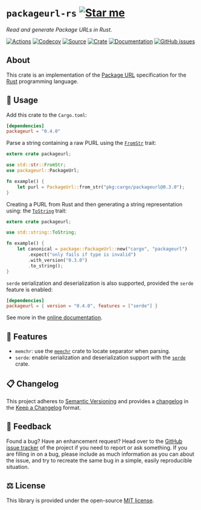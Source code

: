 # `packageurl-rs` [![Star me](https://img.shields.io/github/stars/althonos/packageurl-rs.svg?style=social&label=Star&maxAge=3600)](https://github.com/althonos/packageurl-rs/stargazers)

*Read and generate Package URLs in Rust.*

[![Actions](https://img.shields.io/github/checks-status/althonos/packageurl-rs/master?maxAge=600&style=flat-square)](https://github.com/althonos/packageurl.rs/actions)
[![Codecov](https://img.shields.io/codecov/c/github/althonos/packageurl.rs.svg?maxAge=600&style=flat-square)](https://codecov.io/github/althonos/packageurl.rs)
[![Source](https://img.shields.io/badge/source-GitHub-303030.svg?maxAge=86400&style=flat-square)](https://github.com/althonos/packageurl.rs)
[![Crate](https://img.shields.io/crates/v/packageurl.svg?maxAge=86400&style=flat-square)](https://crates.io/crates/packageurl)
[![Documentation](https://img.shields.io/badge/docs-latest-4d76ae.svg?maxAge=86400&style=flat-square)](https://docs.rs/packageurl)
[![GitHub issues](https://img.shields.io/github/issues/althonos/packageurl-rs.svg?style=flat-square&maxAge=600)](https://github.com/althonos/packageurl-rs/issues)

## About

This crate is an implementation of the [Package URL](https://github.com/package-url/purl-spec)
specification for the [Rust](http://rust-lang.org/) programming language.

## 🔌 Usage

Add this crate to the `Cargo.toml`:

```toml
[dependencies]
packageurl = "0.4.0"
```

Parse a string containing a raw PURL using the
[`FromStr`](https://doc.rust-lang.org/std/str/trait.FromStr.html) trait:

```rust
extern crate packageurl;

use std::str::FromStr;
use packageurl::PackageUrl;

fn example() {
    let purl = PackageUrl::from_str("pkg:cargo/packageurl@0.3.0");
}
```

Creating a PURL from Rust and then generating a string representation using:
the [`ToString`](https://doc.rust-lang.org/std/string/trait.ToString.html) trait:

```rust
extern crate packageurl;

use std::string::ToString;

fn example() {
    let canonical = package::PackageUrl::new("cargo", "packageurl")
        .expect("only fails if type is invalid")
        .with_version("0.3.0")
        .to_string();
}
```

`serde` serialization and deserialization is also supported, provided the
`serde` feature is enabled:

```toml
[dependencies]
packageurl = { version = "0.4.0", features = ["serde"] }
```

See more in the [online documentation](https://docs.rs/packageurl/).

## 📝 Features

- `memchr`: use the [`memchr`](https://docs.rs/memchr/) crate to locate
  separator when parsing.
- `serde`: enable serialization and deserialization support with the
  [`serde`](https://docs.rs/serde) crate.

## 📋 Changelog

This project adheres to [Semantic Versioning](http://semver.org/spec/v2.0.0.html)
and provides a [changelog](https://github.com/althonos/packageurl-rs/blob/master/CHANGELOG.md)
in the [Keep a Changelog](http://keepachangelog.com/en/1.0.0/) format.

## 💭 Feedback

Found a bug? Have an enhancement request? Head over to the
[GitHub issue tracker](https://github.com/althonos/packageurl-rs/issues) of the project if
you need to report or ask something. If you are filling in on a bug, please include as much
information as you can about the issue, and try to recreate the same bug in a simple, easily
reproducible situation.

## ⚖️ License

This library is provided under the open-source [MIT license](https://choosealicense.com/licenses/mit/).
